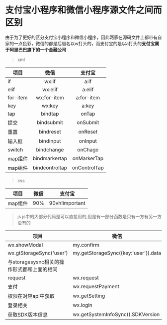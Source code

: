 # 支付宝小程序和微信小程序源文件之间而区别

由于为了更好的区分支付宝小程序和微信小程序，因此两家在源码文件上都带有自家的一点色彩，微信的都是后缀名以w打头的，而支付宝的是以a打头的**支付宝属于阿里巴巴旗下的一个金融公司**
>xml  

|项目|微信|支付宝|  
|----|:----:|:----:|  
|if| wx:if|a:if|
|elif|wx:elif|a:elif|
|for-item|wx:for-item|a:for-item
|key|wx:key|a:key
|tap|bindtap|onTap
|提交|bindsubmit|onSubmit|
|重置|bindreset|onReset
|输入框|bindinput|onInput|
|switch|bindchange|onChage
|map组件|bindmarkertap|onMarkerTap
|map组件|bindcontroltap|onControlTap



>css

项目|微信|支付宝
--|--|--
map组件|90%|90vh!important

>js
js中的大部分代码是可以直接用的,但是有一部分函数是只有一方有另一方没有的

项目|微信|支付宝
--|--|--
|wx.showModal|my.confirm
|wx.gtStorageSync('user')|my.getStorageSync({key:'user'}).data
|与storagesysnc相关的操作形式都和上面的相同|
request|wx.request|my.httpRequest
支付|wx.requestPayment|my.tradPay
权限在对应api中获取 |wx.getSetting|	无
登录相关|wx.login|my.getAuthCode
获取SDK版本信息|wx.getSystemInfoSync().SDKVersion|my.SDKVersion
